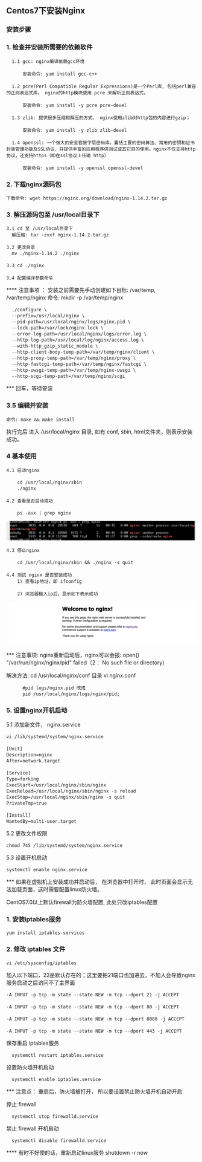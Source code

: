 ## Centos7下安装Nginx

### 安装步骤

  ### 1. 检查并安装所需要的依赖软件

      1.1 gcc: nginx编译依赖gcc环境

          安装命令: yum install gcc-c++

      1.2 pcre(Perl Compatible Regular Expressions)是一个Perl库, 包括perl兼容的正则表达式库。 nginx的http模块使用 pcre 来解析正则表达式。

          安装命令: yum install -y pcre pcre-devel

      1.3 zlib: 提供很多压缩和解压的方式， nginx使用zlib对http包的内容进行gzip；

          安装命令: yum install -y zlib zlib-devel

      1.4 openssl: 一个强大的安全套接字层密码库，囊括主要的密码算法、常用的密钥和证书封装管理功能及SSL协议，并提供丰富的应用程序供测试或其它目的使用。nginx不仅支持http 协议，还支持https（即在ssl协议上传输 http）

          安装命令: yum install -y openssl openssl-devel

  ### 2. 下载nginx源码包

    下载命令: wget https://nginx.org/download/nginx-1.14.2.tar.gz


  ### 3. 解压源码包至 /usr/local目录下
    3.1 cd 至 /usr/local目录下
      解压缩: tar -zvxf nginx-1.14.2.tar.gz

    3.2 更改目录
      mv ./nginx-1.14.2 ./nginx

    3.3 cd ./nginx

    3.4 配置编译参数命令

  **** 注意事项 ： 安装之前需要先手动创建如下目标:  /var/temp, /var/temp/nginx
    命令: mkdir -p /var/temp/nginx


      ./configure \
      --prefix=/usr/local/nginx \
      --pid-path=/usr/local/nginx/logs/nginx.pid \
      --lock-path=/var/lock/nginx.lock \
      --error-log-path=/usr/local/nginx/logs/error.log \
      --http-log-path=/usr/local/log/nginx/access.log \
      --with-http_gzip_static_module \
      --http-client-body-temp-path=/var/temp/nginx/client \
      --http-proxy-temp-path=/var/temp/nginx/proxy \
      --http-fastcgi-temp-path=/var/temp/nginx/fastcgi \
      --http-uwsgi-temp-path=/var/temp/nginx-uwsgi \
      --http-scgi-temp-path=/var/temp/nginx/scgi

  *** 回车，等待安装

  ### 3.5 编辑并安装

    命令: make && make install

  执行完后 进入 /usr/local/nginx 目录, 如有 conf, sbin, html文件夹，则表示安装成功。

  ### 4 基本使用

    4.1 启动nginx

        cd /usr/local/nginx/sbin
        ./nginx

    4.2 查看是否启动成功

        ps -aux | grep nginx

  ![启动成功](./1.png)

    4.3 停止nginx

        cd /usr/local/nginx/sbin && ./nginx -s quit

    4.4 测试 nginx 是否安装成功
        1) 查看ip地址，即 ifconfig

        2) 浏览器输入ip后，显示如下表示成功

  ![安装成功](./2.png)

*** 注意事项: nginx重新启动后，nginx可以会报: open() "/var/run/nginx/nginx/pid" failed（2： No such file or directory）

解决方法:  cd /usr/local/nginx/conf 目录
          vi nginx.conf

          #pid logs/nginx.pid 改成
          pid /usr/local/nginx/logs/nginx/pid;

### 5. 设置nginx开机启动

  5.1 添加新文件， nginx.service

    vi /lib/systemd/system/nginx.service

    [Unit]
    Description=nginx
    After=network.target

    [Service]
    Type=forking
    ExecStart=/usr/local/nginx/sbin/nginx
    ExecReload=/usr/local/nginx/sbin/nginx -s reload
    ExecStop=/usr/local/nginx/sbin/nginx -s quit
    PrivateTmp=true

    [Install]
    WantedBy=multi-user.target

  5.2 更改文件权限

    chmod 745 /lib/systemd/system/nginx.service


  5.3 设置开机启动

    systemctl enable nginx.service


*** 如果在虚拟机上安装成功并启动后， 在浏览器中打开时， 此时页面会显示无法加载页面，这时需要配置linux防火墙。


CentOS7.0以上默认firewall为防火墙配置, 此处只改iptables配置

### 1. 安装iptables服务

    yum install iptables-services


### 2. 修改 iptables 文件

    vi /etc/sysconfig/iptables

  加入以下端口，22是默认存在的；这里要把21端口也加进去，不加入会导致nginx服务启动之后访问不了主界面

    -A INPUT -p tcp -m state --state NEW -m tcp --dport 21 -j ACCEPT

    -A INPUT -p tcp -m state --state NEW -m tcp --dport 80 -j ACCEPT

    -A INPUT -p tcp -m state --state NEW -m tcp --dport 8080 -j ACCEPT

    -A INPUT -p tcp -m state --state NEW -m tcp --dport 443 -j ACCEPT

  保存重启 iptables服务

      systemctl restart iptables.service

  设置防火墙开机启动

      systemctl enable iptables.service


  *** 注意点： 重启后，防火墙被打开， 所以要设置禁止防火墙开机自动开启

  停止 firewall

      systemctl stop firewalld.service

  禁止 firewall 开机启动

      systemctl disable firewalld.service


  **** 有时不好使的话，重新启动linux服务  shutdown -r now

